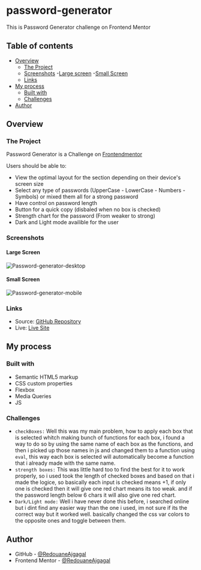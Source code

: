 # password-generator

This is Password Generator challenge on Frontend Mentor

## Table of contents

- [Overview](#overview)
  - [The Project](#the-project)
  - [Screenshots](#screenshots)
    -[Large screen](#large-screen)
    -[Small Screen](#small-screen)
  - [Links](#links)
- [My process](#my-process)
  - [Built with](#built-with)
  - [Challenges](#challenges)
- [Author](#author)

## Overview

### The Project

Password Generator is a Challenge on [Frontendmentor](https://www.frontendmentor.io/challenges/password-generator-app-Mr8CLycqjh)

Users should be able to:

- View the optimal layout for the section depending on their device's screen size
- Select any type of passwords (UpperCase - LowerCase - Numbers - Symbols) or mixed them all for a strong password
- Have control on password length
- Button for a quick copy (disbaled when no box is checked)
- Strength chart for the password (From weaker to strong)
- Dark and Light mode availible for the user

### Screenshots

#### Large Screen

![Password-generator-desktop](https://user-images.githubusercontent.com/98456832/195215601-af054c0d-7038-4f62-9fb7-54334dbfb55a.png)


#### Small Screen

![Password-generator-mobile](https://user-images.githubusercontent.com/98456832/195215620-dd2703c7-f548-4dfc-a86b-2fe203c73249.png)


### Links

- Source: [GitHub Repository](https://github.com/RedouaneAjgagal/password-generator)
- Live: [Live Site](https://redouaneajgagal.github.io/password-generator/)

## My process

### Built with

- Semantic HTML5 markup
- CSS custom properties
- Flexbox
- Media Queries
- JS

### Challenges

- `checkBoxes:` Well this was my main problem, how to apply each box that is selected whitch making bunch of functions for each box, i found a way to do so by using the same name of each box as the functions, and then i picked up those names in js and changed them to a function using `eval`, this way each box is selected will automatically become a function that i already made with the same name.
- `strength boxes:` This was little hard too to find the best for it to work properly, so i used took the length of checked boxes and based on that i made the logice, so basically each input is checked means +1, if only one is checked then it will give one red chart means its too weak. and if the password length below 6 chars it will also give one red chart.
- `Dark/Light mode:` Well i have never done this before, i searched online but i dint find any easier way than the one i used, im not sure if its the correct way but it worked well. basically changed the css var colors to the opposite ones and toggle between them.

## Author

- GitHub - [@RedouaneAjgagal](https://github.com/RedouaneAjgagal)
- Frontend Mentor - [@RedouaneAjgagal](https://www.frontendmentor.io/profile/RedouaneAjgagal)
